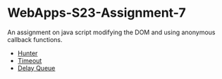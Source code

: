 # WebApps-S23-Assignment-7
An assignment on java script modifying the DOM and using anonymous callback functions.
* [Hunter](https://44-563-web-apps-s23.github.io/44563-webapps-s23-assignment7-akhilmk2407/hunter.html)
* [Timeout](https://44-563-web-apps-s23.github.io/44563-webapps-s23-assignment7-akhilmk2407/react.html)
* [Delay Queue](https://44-563-web-apps-s23.github.io/44563-webapps-s23-assignment7-akhilmk2407/delayq.html)
